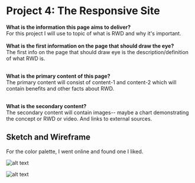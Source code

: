 <h1>Project 4: The Responsive Site</h1>

<b>What is the information this page aims to deliver?</b><br>
For this project I will use to topic of what is RWD and why it's important.
<br>
<br><b>What is the first information on the page that should draw the eye?</b><br>
The first info on the page that should draw eye is the description/definition of what RWD is.

<br><b>What is the primary content of this page?</b><br>
The primary content will consist of content-1 and content-2 which will contain benefits and other facts about RWD.

<br><b>What is the secondary content?</b><br>
The secondary content will contain images-- maybe a chart demonstrating the concept or RWD or video. And links to external sources.

<h2>Sketch and Wireframe</h2>
<p>For the color palette, I went online and found one I liked.

![alt text](/Users/camkincaid/Documents/Homework/web-dev-hw/project-4/images/colorpalette.png)

![alt text](/Users/camkincaid/Documents/Homework/web-dev-hw/project-4/images/sketch.png)
